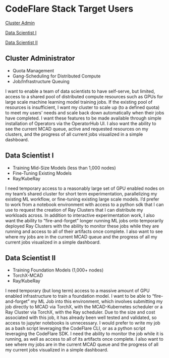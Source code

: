 # CodeFlare Stack Target Users

[Cluster Admin](#cluster-administrator)

[Data Scientist I](#data-scientist-i)

[Data Scientist II](#data-scientist-ii)



## Cluster Administrator

* Quota Management
* Gang-Scheduling for Distributed Compute
* Job/Infrastructure Queuing

I want to enable a team of data scientists to have self-serve, but limited, access to a shared pool of distributed compute resources such as GPUs for large scale machine learning model training jobs. If the existing pool of resources is insufficient, I want my cluster to scale up (to a defined quota) to meet my users’ needs and scale back down automatically when their jobs have completed. I want these features to be made available through simple installation of Operators via the OperatorHub UI. I also want the ability to see the current MCAD queue, active and requested resources on my clusters, and the progress of all current jobs visualized in a simple dashboard.

## Data Scientist I

* Training Mid-Size Models (less than 1,000 nodes)
* Fine-Tuning Existing Models
* Ray/KubeRay

I need temporary access to a reasonably large set of GPU enabled nodes on my team’s shared cluster for short term experimentation, parallelizing my existing ML workflow, or fine-tuning existing large scale models. I’d prefer to work from a notebook environment with access to a python sdk that I can use to request the creation of Ray Clusters that I can distribute my workloads across. In addition to interactive experimentation work, I also want the ability to “fire-and-forget” longer running ML jobs onto temporarily deployed Ray Clusters with the ability to monitor these jobs while they are running and access to all of their artifacts once complete.  I also want to see where my jobs are in the current MCAD queue and the progress of all my current jobs visualized in a simple dashboard.

## Data Scientist II
* Training Foundation Models (1,000+ nodes)
* TorchX-MCAD
* Ray/KubeRay

I need temporary (but long term) access to a massive amount of GPU enabled infrastructure to train a foundation model. I want to be able to “fire-and-forget” my ML Job into this environment, which involves submitting my job directly to MCAD via TorchX, with the MCAD-Kubernetes scheduler or a Ray Cluster via TorchX, with the Ray scheduler. Due to the size and cost associated with this job, it has already been well tested and validated, so access to jupyter notebooks is unnecessary.  I would prefer to write my job as a bash script leveraging the CodeFlare CLI, or as a python script leveraging the CodeFlare SDK. I need the ability to monitor the job while it is running, as well as access to all of its artifacts once complete. I also want to see where my jobs are in the current MCAD queue and the progress of all my current jobs visualized in a simple dashboard.
